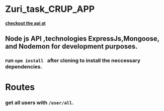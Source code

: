 # Zuri_task_CRUP_APP
#### [checkout the api at]()

## Node js API ,technologies ExpressJs,Mongoose, and Nodemon for development purposes.

### run ```npm install ``` after cloning to install the neccessary dependencies.


# Routes

### get all users with ``` /user/all ```.